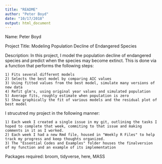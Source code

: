 ```yaml
---
title: "README"
author: "Peter Boyd"
date: "10/17/2018"
output: html_document
---
```


Name: Peter Boyd

Project Title: Modeling Population Decline of Endangered Species

Description: In this project, I model the population decline of endangered species and predict when the species may become extinct. This is done via a function that performs the following steps:
    
    1) Fits several different models
    2) Selects the best model by comparing AIC values
    3) Using fitted values from the best model, simulate many versions of new data
    4) Refit glm's, using original year values and simulated population
    5) Average fits, roughly estimate when population is zero
    5) Show graphically the fit of various models and the residual plot of best model
    
I strucutred my project in the following manner:

    1) Each week I created a single issue in my git, outlining the tasks I hoped to complete that week, commiting to that issue and making comments in it as I worked. 
    2) Each week I had a new Rmd file, housed in "Weekly R Files" to help track my progress and keep thoughts organized. 
    3) The "Essential Codes and Examples" folder houses the finalversion of my function and an example of its implementation
    
Packages required: broom, tidyverse, here, MASS


    
